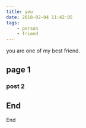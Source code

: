 ```yaml
---
title: you
date: 2018-02-04 11:42:05
tags: 
	- person
	- friend
---
```


you are one of my best friend.

## page 1

### post 2

## End

End
